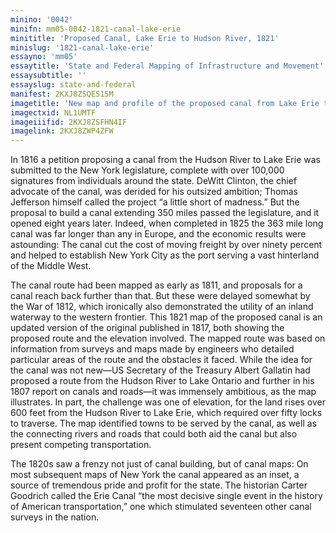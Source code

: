 ```yaml
---
minino: '0042'
minifn: mm05-0042-1821-canal-lake-erie
minititle: 'Proposed Canal, Lake Erie to Hudson River, 1821'
minislug: '1821-canal-lake-erie'
essayno: 'mm05'
essaytitle: 'State and Federal Mapping of Infrastructure and Movement'
essaysubtitle: ''
essayslug: state-and-federal
manifest: 2KXJ8ZSQES15M
imagetitle: 'New map and profile of the proposed canal from Lake Erie to Hudson River in the State of New York'
imagectxid: NL1UMTF
imageiiifid: 2KXJ8ZSFHN4IF
imagelink: 2KXJ8ZWP4ZFW
---
```

In 1816 a petition proposing a canal from the Hudson River to Lake Erie was submitted to the New York legislature, complete with over 100,000 signatures from individuals around the state. DeWitt Clinton, the chief advocate of the canal, was derided for his outsized ambition; Thomas Jefferson himself called the project “a little short of madness.” But the proposal to build a canal extending 350 miles passed the legislature, and it opened eight years later. Indeed, when completed in 1825 the 363 mile long canal was far longer than any in Europe, and the economic results were astounding: The canal cut the cost of moving freight by over ninety percent and helped to establish New York City as the port serving a vast hinterland of the Middle West. 

The canal route had been mapped as early as 1811, and proposals for a canal reach back further than that. But these were delayed somewhat by the War of 1812, which ironically also demonstrated the utility of an inland waterway to the western frontier. This 1821 map of the proposed canal is an updated version of the original published in 1817, both showing the proposed route and the elevation involved. The mapped route was based on information from surveys and maps made by engineers who detailed particular areas of the route and the obstacles it faced. While the idea for the canal was not new—US Secretary of the Treasury Albert Gallatin had proposed a route from the Hudson River to Lake Ontario and further in his 1807 report on canals and roads—it was immensely ambitious, as the map illustrates. In part, the challenge was one of elevation, for the land rises over 600 feet from the Hudson River to Lake Erie, which required over fifty locks to traverse. The map identified towns to be served by the canal, as well as the connecting rivers and roads that could both aid the canal but also present competing transportation. 

The 1820s saw a frenzy not just of canal building, but of canal maps: On most subsequent maps of New York the canal appeared as an inset, a source of tremendous pride and profit for the state. The historian Carter Goodrich called the Erie Canal “the most decisive single event in the history of American transportation,” one which stimulated seventeen other canal surveys in the nation. 



